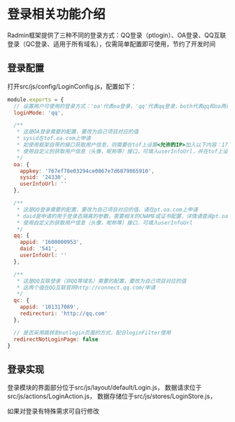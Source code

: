 # 登录相关功能介绍

Radmin框架提供了三种不同的登录方式：QQ登录（ptlogin）、OA登录、QQ互联登录（QC登录、适用于所有域名），仅需简单配置即可使用，节约了开发时间

## 登录配置

打开src/js/config/LoginConfig.js，配置如下：

```js
module.exports = {
  // 设置用户可使用的登录方式：'oa'代表oa登录，'qq'代表qq登录，both代表qq和oa两种方式任选，'qc'代表qq互联登录，不区分大小写
  loginMode: 'qq',

  /** 
   * 这是OA登录需要的配置，要改为自己项目对应的值
   * sysid在tof.oa.com上申请
   * 如使用框架自带的接口获取用户信息，则需要在tof上设置<允许的IP>加入以下内容：172.27.22.11, 10.198.143.178, 10.208.128.155, 172.27.208.21, 10.185.4.95, 10.219.146.107, 10.219.146.172, 10.219.146.174, 10.223.148.234
   * 使用自定义的获取用户信息（头像，昵称等）接口，可填入userInfoUrl，并在tof上设置<允许的IP>加入此url的服务器地址
   */
  oa: {
    appkey: '767ef78e03294ce0867e7d6879065910',
    sysid: '24330',
    userInfoUrl: ''
  },

  /**
   * 这是QQ登录需要的配置，要改为自己项目对应的值，请在pt.oa.com上申请
   * daid是申请的用于登录态隔离的参数，需要相关的CNAME或证书配置，详情请查阅pt.oa.com
   * 使用自定义的获取用户信息（头像，昵称等）接口，可填入userInfoUrl
   */
  qq: {
    appid: '1600000953',
    daid: '541',
    userInfoUrl: ''
  },

  /**
   * 这是QQ互联登录（非QQ等域名）需要的配置，要改为自己项目对应的值
   * 这两个值在QQ互联官网http://connect.qq.com/申请
   */
  qc: {
    appid: '101317089',
    redirecturi: 'http://qq.com'
  },

  // 是否采用跳转到notlogin页面的方式，配合loginFilter使用
  redirectNotLoginPage: false
}
```

## 登录实现

登录模块的界面部分位于src/js/layout/default/Login.js，
数据请求位于src/js/actions/LoginAction.js，
数据存储位于src/js/stores/LoginStore.js，

如果对登录有特殊需求可自行修改
